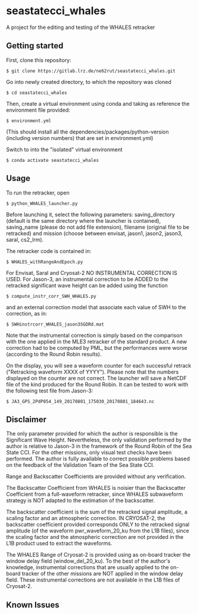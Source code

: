 # seastatecci_whales

A project for the editing and testing of the WHALES retracker

## Getting started

First, clone this repository:

    $ git clone https://gitlab.lrz.de/ne62rut/seastatecci_whales.git

Go into newly created directory, to which the repository was cloned

    $ cd seastatecci_whales

Then, create a virtual environment using conda and taking as reference the environment file provided:

    $ environment.yml

(This should install all the dependencies/packages/python-version (including version numbers) that are set in environment.yml)

Switch to into the "isolated" virtual environment 

    $ conda activate seastatecci_whales


## Usage

To run the retracker, open 

    $ python_WHALES_launcher.py

Before launching it, select the following parameters: saving_directory (default is the same directory where the launcher is contained), saving_name (please do not add file extension), filename (original file to be retracked) and mission (choose between envisat, jason1, jason2, jason3, saral, cs2_lrm).

The retracker code is contained in:

    $ WHALES_withRangeAndEpoch.py
    
For Envisat, Saral and Cryosat-2 NO INSTRUMENTAL CORRECTION IS USED.
For Jason-3, an instrumental correction to be ADDED to the retracked significant wave height can be added using the function 

    $ compute_instr_corr_SWH_WHALES.py

and an external correction model that associate each value of SWH to the correction, as in:

    $ SWHinstrcorr_WHALES_jason3SGDRd.mat
    
Note that the instrumental correction is simply based on the comparison with the one applied in the MLE3 retracker of the standard product. A new correction had to be computed by PML, but the performances were worse (according to the Round Robin results). 
    
    
    
On the display, you will see a waveform counter for each successful retrack ("Retracking waveform XXXX of YYYY"). Please note that the numbers displayed on the counter are not correct.
The launcher will save a NetCDF file of the kind produced for the Round Robin. It can be tested to work with the following test file from Jason-3:

    $ JA3_GPS_2PdP054_149_20170801_175030_20170801_184643.nc
    

## Disclaimer

The only parameter provided for which the author is responsible is the Significant Wave Height. Nevertheless, the only validation performed by the author is relative to Jason-3 in the framework of the Round Robin of the Sea State CCI. For the other missions, only visual test checks have been performed. The author is fully available to correct possible problems based on the feedback of the Validation Team of the Sea State CCI.

Range and Backscatter Coefficients are provided without any verification.

The Backscatter Coefficient from WHALES is noisier than the Backscatter Coefficient from a full-waveform retracker, since WHALES subwaveform strategy is NOT adapted to the estimation of the backscatter.

The backscatter coefficient is the sum of the retracked signal amplitude, a scaling factor and an atmospheric correction. IN CRYOSAT-2, the backscatter coefficient provided corresponds ONLY to the retracked signal amplitude (of the waveform pwr_waveform_20_ku from the L1B files), since the scaling factor and the atmospheric correction are not provided in the L1B product used to extract the waveforms.

The WHALES Range of Cryosat-2 is provided using as on-board tracker the window delay field (window_del_20_ku). To the best of the author's knowledge, instrumental corrections that are usually applied to the on-board tracker of the other missions are NOT applied in the window delay field. These instrumental corrections are not available in the L1B files of Cryosat-2. 

## Known Issues







